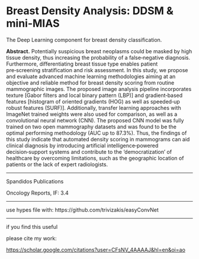 # Breast Density Analysis: DDSM & mini-MIAS
The Deep Learning component for breast density classification.

<b>Abstract.</b> Potentially suspicious breast neoplasms could be masked by high tissue density, thus increasing the probability of a false‑negative diagnosis. Furthermore, differentiating breast tissue type enables patient pre‑screening stratification and risk assessment. In this study, we propose and evaluate advanced machine learning methodologies aiming at an objective and reliable method for breast density scoring from routine mammographic images. The proposed image analysis pipeline incorporates texture [Gabor filters and local binary pattern (LBP)] and gradient‑based features [histogram of oriented gradients (HOG) as well as speeded‑up robust features (SURF)]. Additionally, transfer learning approaches with ImageNet trained weights were also used for comparison, as well as a convolutional neural network (CNN). The proposed CNN model was fully trained on two open mammography datasets and was found to be the optimal performing methodology (AUC up to 87.3%). Thus, the findings of this study indicate that automated density scoring in mammograms can aid clinical diagnosis by introducing artificial intelligence‑powered decision‑support systems and contribute to the ‘democratization’ of healthcare by overcoming limitations, such as the geographic location of patients or the lack of expert radiologists.

<hr>
Spandidos Publications

Oncology Reports, IF: 3.4

<hr>
use hypes file with:
https://github.com/trivizakis/easyConvNet

<hr>

if you find this useful

please cite my work:


https://scholar.google.com/citations?user=CFsNV_4AAAAJ&hl=en&oi=ao
